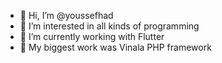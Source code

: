 - 👋 Hi, I’m @youssefhad
- 👀 I’m interested in all kinds of programming
- 🌱 I’m currently working with Flutter
- :star2: My biggest work was Vinala PHP framework

<!--- 
- 💞️ I’m looking to collaborate on ...
- 📫 How to reach me ...


youssefhad/youssefhad is a ✨ special ✨ repository because its `README.md` (this file) appears on your GitHub profile.
You can click the Preview link to take a look at your changes.
--->
